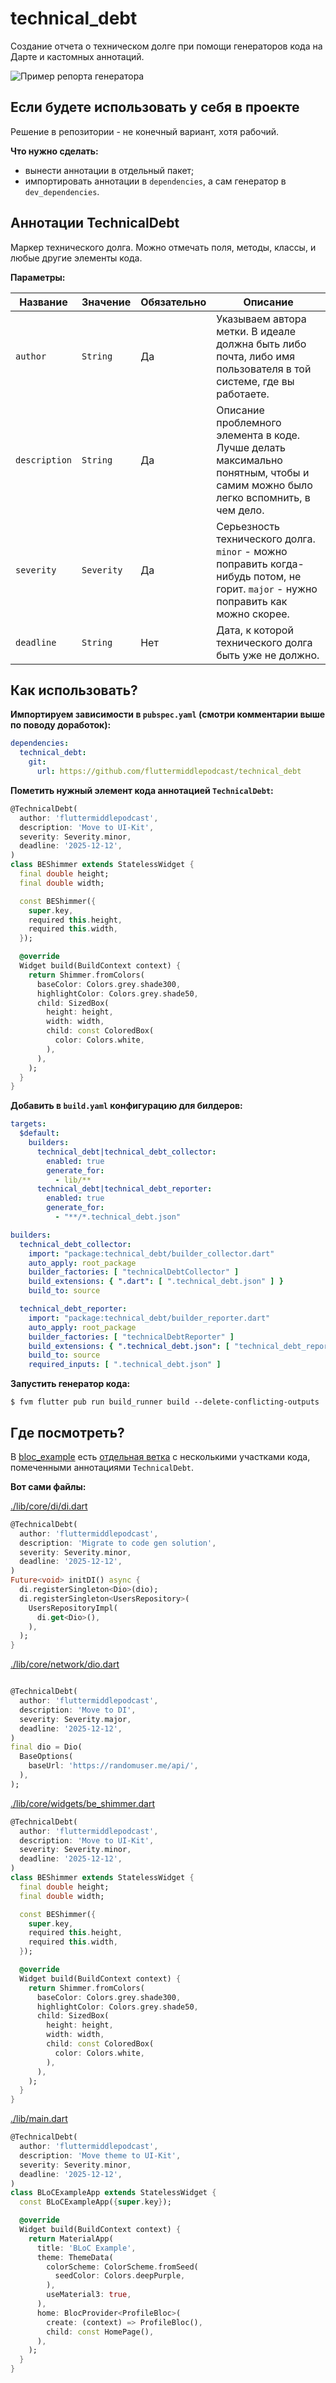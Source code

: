 # technical_debt

Создание отчета о техническом долге при помощи генераторов кода на Дарте и кастомных аннотаций.

![Пример репорта генератора](./screenshots/report.png)

## Если будете использовать у себя в проекте

Решение в репозитории - не конечный вариант, хотя рабочий.

**Что нужно сделать:**

- вынести аннотации в отдельный пакет;
- импортировать аннотации в `dependencies`, а сам генератор в `dev_dependencies`.

## Аннотации TechnicalDebt

Маркер технического долга. Можно отмечать поля, методы, классы, и любые другие элементы кода.

**Параметры:**

| Название      | Значение   | Обязательно | Описание                                                                                                                            |
|---------------|------------|-------------|-------------------------------------------------------------------------------------------------------------------------------------|
| `author`      | `String`   | Да          | Указываем автора метки. В идеале должна быть либо почта, либо имя пользователя в той системе, где вы работаете.                     |
| `description` | `String`   | Да          | Описание проблемного элемента в коде. Лучше делать максимально понятным, чтобы и самим можно было легко вспомнить, в чем дело.      |
| `severity`    | `Severity` | Да          | Серьезность технического долга. `minor` - можно поправить когда-нибудь потом, не горит. `major` - нужно поправить как можно скорее. |
| `deadline`    | `String`   | Нет         | Дата, к которой технического долга быть уже не должно.                                                                              |

## Как использовать?

**Импортируем зависимости в `pubspec.yaml` (смотри комментарии выше по поводу доработок):**

```yaml
dependencies:
  technical_debt:
    git:
      url: https://github.com/fluttermiddlepodcast/technical_debt
```

**Пометить нужный элемент кода аннотацией `TechnicalDebt`:**

```dart
@TechnicalDebt(
  author: 'fluttermiddlepodcast',
  description: 'Move to UI-Kit',
  severity: Severity.minor,
  deadline: '2025-12-12',
)
class BEShimmer extends StatelessWidget {
  final double height;
  final double width;

  const BEShimmer({
    super.key,
    required this.height,
    required this.width,
  });

  @override
  Widget build(BuildContext context) {
    return Shimmer.fromColors(
      baseColor: Colors.grey.shade300,
      highlightColor: Colors.grey.shade50,
      child: SizedBox(
        height: height,
        width: width,
        child: const ColoredBox(
          color: Colors.white,
        ),
      ),
    );
  }
}
```

**Добавить в `build.yaml` конфигурацию для билдеров:**

```yaml
targets:
  $default:
    builders:
      technical_debt|technical_debt_collector:
        enabled: true
        generate_for:
          - lib/**
      technical_debt|technical_debt_reporter:
        enabled: true
        generate_for:
          - "**/*.technical_debt.json"

builders:
  technical_debt_collector:
    import: "package:technical_debt/builder_collector.dart"
    auto_apply: root_package
    builder_factories: [ "technicalDebtCollector" ]
    build_extensions: { ".dart": [ ".technical_debt.json" ] }
    build_to: source

  technical_debt_reporter:
    import: "package:technical_debt/builder_reporter.dart"
    auto_apply: root_package
    builder_factories: [ "technicalDebtReporter" ]
    build_extensions: { ".technical_debt.json": [ "technical_debt_report.html" ] }
    build_to: source
    required_inputs: [ ".technical_debt.json" ]
```

**Запустить генератор кода:**

```shell
$ fvm flutter pub run build_runner build --delete-conflicting-outputs
```

## Где посмотреть?

В [bloc_example](https://github.com/fluttermiddlepodcast/bloc_example/)
есть [отдельная ветка](https://github.com/fluttermiddlepodcast/bloc_example/tree/technical_debt) с
несколькими участками кода, помеченными аннотациями `TechnicalDebt`.

**Вот сами файлы:**

[./lib/core/di/di.dart](https://github.com/fluttermiddlepodcast/bloc_example/blob/master/lib/core/di/di.dart)

```dart
@TechnicalDebt(
  author: 'fluttermiddlepodcast',
  description: 'Migrate to code gen solution',
  severity: Severity.minor,
  deadline: '2025-12-12',
)
Future<void> initDI() async {
  di.registerSingleton<Dio>(dio);
  di.registerSingleton<UsersRepository>(
    UsersRepositoryImpl(
      di.get<Dio>(),
    ),
  );
}
```

[./lib/core/network/dio.dart](https://github.com/fluttermiddlepodcast/bloc_example/blob/technical_debt/lib/core/network/dio.dart)

```dart

@TechnicalDebt(
  author: 'fluttermiddlepodcast',
  description: 'Move to DI',
  severity: Severity.major,
  deadline: '2025-12-12',
)
final dio = Dio(
  BaseOptions(
    baseUrl: 'https://randomuser.me/api/',
  ),
);
```

[./lib/core/widgets/be_shimmer.dart](https://github.com/fluttermiddlepodcast/bloc_example/blob/technical_debt/lib/core/widgets/be_shimmer.dart)

```dart
@TechnicalDebt(
  author: 'fluttermiddlepodcast',
  description: 'Move to UI-Kit',
  severity: Severity.minor,
  deadline: '2025-12-12',
)
class BEShimmer extends StatelessWidget {
  final double height;
  final double width;

  const BEShimmer({
    super.key,
    required this.height,
    required this.width,
  });

  @override
  Widget build(BuildContext context) {
    return Shimmer.fromColors(
      baseColor: Colors.grey.shade300,
      highlightColor: Colors.grey.shade50,
      child: SizedBox(
        height: height,
        width: width,
        child: const ColoredBox(
          color: Colors.white,
        ),
      ),
    );
  }
}
```

[./lib/main.dart](https://github.com/fluttermiddlepodcast/bloc_example/blob/technical_debt/lib/main.dart)

```dart
@TechnicalDebt(
  author: 'fluttermiddlepodcast',
  description: 'Move theme to UI-Kit',
  severity: Severity.minor,
  deadline: '2025-12-12',
)
class BLoCExampleApp extends StatelessWidget {
  const BLoCExampleApp({super.key});

  @override
  Widget build(BuildContext context) {
    return MaterialApp(
      title: 'BLoC Example',
      theme: ThemeData(
        colorScheme: ColorScheme.fromSeed(
          seedColor: Colors.deepPurple,
        ),
        useMaterial3: true,
      ),
      home: BlocProvider<ProfileBloc>(
        create: (context) => ProfileBloc(),
        child: const HomePage(),
      ),
    );
  }
}
```
